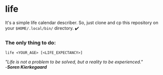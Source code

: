 # life

It's a simple life calendar describer. So, just clone and cp this repository on your `$HOME/.local/bin/` directory.
✔️
### The only thing to do:  
`life <YOUR_AGE> [<LIFE_EXPECTANCY>]`

_"Life is not a problem to be solved, but a reality to be experienced."_  
-_**Soren Kierkegaard**_

